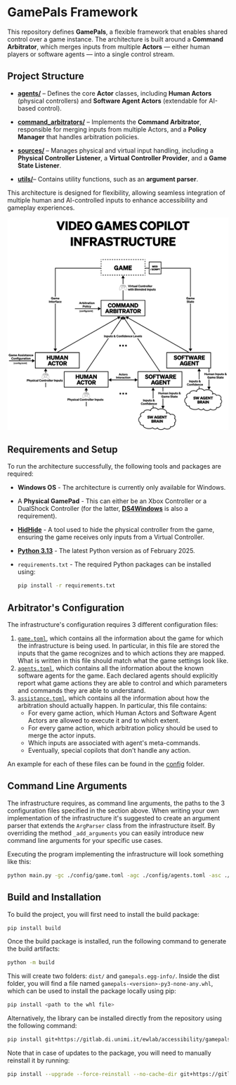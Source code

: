 # GamePals Framework

This repository defines **GamePals**, a flexible framework that enables shared control over a game instance.
The architecture is built around a **Command Arbitrator**, which merges inputs from multiple **Actors** — either human
players or software agents — into a single control stream.

## Project Structure

- [**agents/**](copilot/agents) – Defines the core **Actor** classes, including **Human Actors** (physical controllers) and **Software Agent Actors** (extendable for AI-based control).

- [**command_arbitrators/**](copilot/command_arbitrators) – Implements the **Command Arbitrator**, responsible for merging inputs from multiple Actors, and a **Policy Manager** that handles arbitration policies.

- [**sources/**](copilot/sources) – Manages physical and virtual input handling, including a **Physical Controller Listener**, a **Virtual Controller Provider**, and a **Game State Listener**.

- [**utils/**](copilot/utils)– Contains utility functions, such as an **argument parser**.

This architecture is designed for flexibility, allowing seamless integration of multiple human and AI-controlled inputs
to enhance accessibility and gameplay experiences.

![Framework architecture](assets/architecture.png)

## Requirements and Setup

To run the architecture successfully, the following tools and packages are required:

- **Windows OS** - The architecture is currently only available for Windows.

- A **Physical GamePad** - This can either be an Xbox Controller or a DualShock Controller (for the latter, [**DS4Windows**](https://ds4-windows.com/) is also a requirement).

- [**HidHide**](https://ds4-windows.com/download/hidhide/) - A tool used to hide the physical controller from the game, ensuring the game receives only inputs from a Virtual Controller.

- [**Python 3.13**](https://www.python.org/downloads/release/python-3130/) - The latest Python version as of February 2025.

- `requirements.txt` - The required Python packages can be installed using:
    ```bash
    pip install -r requirements.txt
    ```

## Arbitrator's Configuration

The infrastructure's configuration requires 3 different configuration files:

1. [`game.toml`](config.example/game.toml.example), which contains all the information about the game for which the infrastructure is being used.
   In particular, in this file are stored the inputs that the game recognizes and to which actions they are mapped. What is written in this file should match what the game settings look like.
2. [`agents.toml`](config.example/agents.toml.example), which contains all the information about the known software agents for the game. Each declared agents should explicitly report what game actions they are able to control and which parameters and commands they are able to understand.
3. [`assistance.toml`](config.example/assistance.toml.example), which contains all the information about how the arbitration should actually happen. In particular, this file contains:
    - For every game action, which Human Actors and Software Agent Actors are allowed to execute it and to which extent.
    - For every game action, which arbitration policy should be used to merge the actor inputs.
    - Which inputs are associated with agent's meta-commands.
    - Eventually, special copilots that don't handle any action.

An example for each of these files can be found in the [config](config.example) folder.

## Command Line Arguments

The infrastructure requires, as command line arguments, the paths to the 3 configuration files specified in the section above.
When writing your own implementation of the infrastructure it's suggested to create an argument parser that extends the `ArgParser` class from the infrastructure itself.
By overriding the method `_add_arguments` you can easily introduce new command line arguments for your specific use cases.

Executing the program implementing the infrastructure will look something like this:

```bash
python main.py -gc ./config/game.toml -agc ./config/agents.toml -asc ./config/assistance.toml # your args here...
```

## Build and Installation

To build the project, you will first need to install the build package:

```bash
pip install build
```

Once the build package is installed, run the following command to generate the build artifacts:

```bash
python -m build
```

This will create two folders: `dist/` and `gamepals.egg-info/`. Inside the dist folder, you will find a file named `gamepals-<version>-py3-none-any.whl`, which can be used to install the package locally using pip:

```bash
pip install <path to the whl file>
```

Alternatively, the library can be installed directly from the repository using the following command:

```bash
pip install git+https://gitlab.di.unimi.it/ewlab/accessibility/gamepals/gamepals-framework.git
```

Note that in case of updates to the package, you will need to manually reinstall it by running:

```bash
pip install --upgrade --force-reinstall --no-cache-dir git+https://gitlab.di.unimi.it/ewlab/accessibility/gamepals/gamepals-framework.git
```

